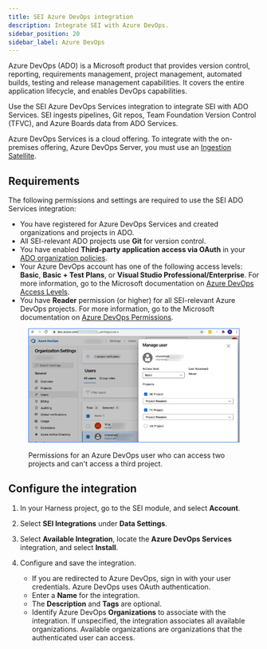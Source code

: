 ```yaml
---
title: SEI Azure DevOps integration
description: Integrate SEI with Azure DevOps.
sidebar_position: 20
sidebar_label: Azure DevOps
---
```


Azure DevOps (ADO) is a Microsoft product that provides version control, reporting, requirements management, project management, automated builds, testing and release management capabilities. It covers the entire application lifecycle, and enables DevOps capabilities.

Use the SEI Azure DevOps Services integration to integrate SEI with ADO Services. SEI ingests pipelines, Git repos, Team Foundation Version Control (TFVC), and Azure Boards data from ADO Services.

Azure DevOps Services is a cloud offering. To integrate with the on-premises offering, Azure DevOps Server, you must use an [Ingestion Satellite](./sei-integration-satellite.md).

## Requirements

The following permissions and settings are required to use the SEI ADO Services integration:

* You have registered for Azure DevOps Services and created organizations and projects in ADO.
* All SEI-relevant ADO projects use **Git** for version control.
* You have enabled **Third-party application access via OAuth** in your [ADO organization policies](https://learn.microsoft.com/en-us/azure/devops/organizations/accounts/change-application-access-policies?view=azure-devops).
* Your Azure DevOps account has one of the following access levels: **Basic**, **Basic + Test Plans**, or **Visual Studio Professional/Enterprise**. For more information, go to the Microsoft documentation on [Azure DevOps Access Levels](https://docs.microsoft.com/en-us/azure/devops/organizations/security/access-levels?view=azure-devops#supported-access-levels).
* You have **Reader** permission (or higher) for all SEI-relevant Azure DevOps projects. For more information, go to the Microsoft documentation on [Azure DevOps Permissions](https://docs.microsoft.com/en-us/azure/devops/organizations/security/permissions-access?view=azure-devops).

<figure>

![](./static/azure-devops-user-permissions.png)

<figcaption>Permissions for an Azure DevOps user who can access two projects and can't access a third project.</figcaption>
</figure>

## Configure the integration

1. In your Harness project, go to the SEI module, and select **Account**.
2. Select **SEI Integrations** under **Data Settings**.
3. Select **Available Integration**, locate the **Azure DevOps Services** integration, and select **Install**.
4. Configure and save the integration.

   * If you are redirected to Azure DevOps, sign in with your user credentials. Azure DevOps uses OAuth authentication.
   * Enter a **Name** for the integration.
   * The **Description** and **Tags** are optional.
   * Identify Azure DevOps **Organizations** to associate with the integration. If unspecified, the integration associates all available organizations. Available organizations are organizations that the authenticated user can access.
